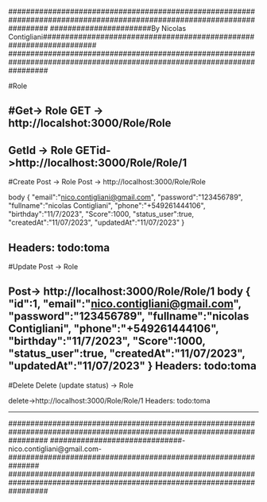 
#########################################################################################################################
#######################By Nicolas Contigliani####################################################################
######################################################################################################################### 


#Role

#Get-> Role
GET -> http://localshot:3000/Role/Role
------------------------------

GetId -> Role
GETid->http://localhost:3000/Role/Role/1
------------------------------

#Create Post -> Role
Post -> http://localhost:3000/Role/Role

body 
{
   "email":"nico.contigliani@gmail.com",
   "password":"123456789",
   "fullname":"nicolas Contigliani",
   "phone":"+549261444106",
   "birthday":"11/7/2023",
   "Score":1000,
   "status_user":true,
   "createdAt":"11/07/2023",
   "updatedAt":"11/07/2023"
}

Headers:    todo:toma
----------------------------------------
#Update Post -> Role

Post-> http://localhost:3000/Role/Role/1
body 
{  
   "id":1,
   "email":"nico.contigliani@gmail.com",
   "password":"123456789",
   "fullname":"nicolas Contigliani",
   "phone":"+549261444106",
   "birthday":"11/7/2023",
   "Score":1000,
   "status_user":true,
   "createdAt":"11/07/2023",
   "updatedAt":"11/07/2023"
}
Headers:    todo:toma
--------------------------------------------------

#Delete Delete (update status) -> Role

delete->http://localhost:3000/Role/Role/1 
Headers:    todo:toma

---------------------------------------------------


#########################################################################################################################
##############################-nico.contigliani@gmail.com-############################################################### 
#########################################################################################################################
